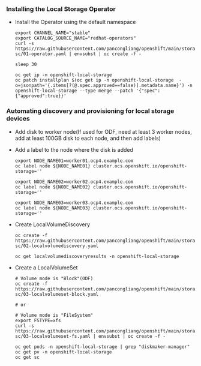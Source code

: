 ### Installing the Local Storage Operator

* Install the Operator using the default namespace
  ```
  export CHANNEL_NAME="stable"
  export CATALOG_SOURCE_NAME="redhat-operators"
  curl -s https://raw.githubusercontent.com/pancongliang/openshift/main/storage/local-sc/01-operator.yaml | envsubst | oc create -f -

  sleep 30

  oc get ip -n openshift-local-storage
  oc patch installplan $(oc get ip -n openshift-local-storage  -o=jsonpath='{.items[?(@.spec.approved==false)].metadata.name}') -n openshift-local-storage --type merge --patch '{"spec":{"approved":true}}'
  ```

### Automating discovery and provisioning for local storage devices

* Add disk to worker node(If used for ODF, need at least 3 worker nodes, add at least 100GB disk to each node, and then add labels)


* Add a label to the node where the disk is added
  ```
  export NODE_NAME01=worker01.ocp4.example.com
  oc label node ${NODE_NAME01} cluster.ocs.openshift.io/openshift-storage=''

  export NODE_NAME02=worker02.ocp4.example.com
  oc label node ${NODE_NAME02} cluster.ocs.openshift.io/openshift-storage=''

  export NODE_NAME03=worker03.ocp4.example.com
  oc label node ${NODE_NAME03} cluster.ocs.openshift.io/openshift-storage=''
  ```
  
* Create LocalVolumeDiscovery
  ```
  oc create -f https://raw.githubusercontent.com/pancongliang/openshift/main/storage/local-sc/02-localvolumediscovery.yaml

  oc get localvolumediscoveryresults -n openshift-local-storage
  ```  

* Create a LocalVolumeSet
  ```
  # Volume mode is "Block"(ODF)
  oc create -f https://raw.githubusercontent.com/pancongliang/openshift/main/storage/local-sc/03-localvolumeset-block.yaml

  # or

  # Volume mode is "FileSystem"
  export FSTYPE=xfs
  curl -s https://raw.githubusercontent.com/pancongliang/openshift/main/storage/local-sc/03-localvolumeset-fs.yaml | envsubst | oc create -f -

  oc get pods -n openshift-local-storage | grep "diskmaker-manager"
  oc get pv -n openshift-local-storage
  oc get sc
  ```

  

